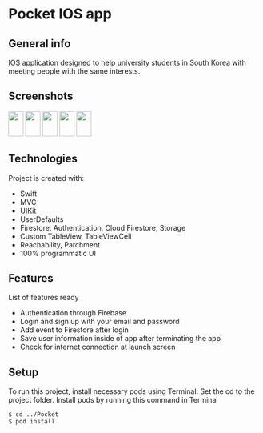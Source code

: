 # Pocket IOS app
## General info
IOS application designed to help university students in South Korea with
meeting people with the same interests.
## Screenshots
<img src="https://i.postimg.cc/4xzHfrwD/Simulator-Screen-Shot-i-Phone-11-Pro-2020-12-06-at-19-58-14.png" style=" width:30px ; height:50px " />
<img src="https://i.postimg.cc/Gt89ZNHS/Simulator-Screen-Shot-i-Phone-11-Pro-2020-12-06-at-19-58-22.png" style=" width:30px ; height:50px " />
<img src="https://i.postimg.cc/W34d7tjV/Simulator-Screen-Shot-i-Phone-11-Pro-2020-12-06-at-19-58-34.png" style=" width:30px ; height:50px " />
<img src="https://i.postimg.cc/QtnHYsxT/Simulator-Screen-Shot-i-Phone-11-Pro-2020-12-06-at-19-58-56.png" style=" width:30px ; height:50px " />
<img src="https://i.postimg.cc/QMmB512S/Simulator-Screen-Shot-i-Phone-11-Pro-2020-12-06-at-19-59-09.png" style=" width:30px ; height:50px " />
																	   
## Technologies
Project is created with:
* Swift
* MVC
* UIKit
* UserDefaults
* Firestore: Authentication, Cloud Firestore, Storage
* Custom TableView, TableViewCell
* Reachability, Parchment
* 100% programmatic UI
	
## Features
List of features ready
* Authentication through Firebase
* Login and sign up with your email and password
* Add event to Firestore after login
* Save user information inside of app after terminating the app
* Check for internet connection at launch screen

## Setup

To run this project, install necessary pods using Terminal:
Set the cd to the project folder.
Install pods by running this command in Terminal
```
$ cd ../Pocket
$ pod install

```
